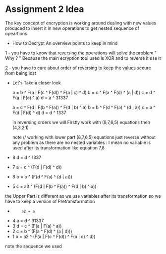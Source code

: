 # Assignment 2 Idea

The key concept of encryption is working around dealing with new values produced to insert it in new operations to get nested sequence of opeartions 

* How to Decrypt
An overview points to keep in mind

1 - you have to know that reversing the operations will solve the problem " Why ? " 
Because the main ecryption tool used is XOR and to reverse it use it 

2 - you have to care about order of reversing to keep the values secure from being lost

* Let's Take a closer look

   a = b ^ F(a | F(c ^ F(d)) ^ F(a | c) ^ d)
   b = c ^ F(a ^ F(d) ^ (a | d))
   c = d ^ F(a | F(a) ^ a)
   d = a ^ 31337

   a = c ^ F(d | F(b ^ F(a)) ^ F(d | b) ^ a)
   b = b ^ F(d ^ F(a) ^ (d | a))
   c = a ^ F(d | F(d) ^ d)
   d = d ^ 1337
   
   in reversing orders we will 
   Firstly work with (8,7,6,5) equations then (4,3,2,1)
   
   note //
   working with lower part  (8,7,6,5) equations just reverse without any problem 
   as there are no nested variables : I mean no variable is used after its transformation like equation 7,8
   
*   8     d = d ^ 1337
*   7     a = c ^ (F(d | F(d) ^ d))
*   6     b = b ^ (F(d ^ F(a) ^ (d | a)))
*   5     c = a3 ^ (F(d | F(b ^ F(a)) ^ F(d | b) ^ a))
   
   the Upper Part is different as we use variables after its transformation 
   so we have to keep a version of Pretransformation 
   
   

*         a2 = a

*   4      a = d ^ 31337
*   3      d = c ^ (F(a | F(a) ^ a))
*   2      c = b ^ (F(a ^ F(d) ^ (a | d)))
*   1      b = a2 ^ (F(a | F(c ^ F(d)) ^ F(a | c) ^ d))
  
  note the sequence we used 
